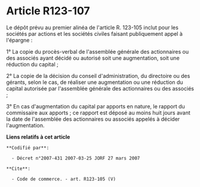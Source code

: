 # Article R123-107

Le dépôt prévu au premier alinéa de l'article R. 123-105 inclut pour les sociétés par actions et les sociétés civiles faisant
publiquement appel à l'épargne :

1° La copie du procès-verbal de l'assemblée générale des actionnaires ou des associés ayant décidé ou autorisé soit une
augmentation, soit une réduction du capital ;

2° La copie de la décision du conseil d'administration, du directoire ou des gérants, selon le cas, de réaliser une
augmentation ou une réduction du capital autorisée par l'assemblée générale des actionnaires ou des associés ;

3° En cas d'augmentation du capital par apports en nature, le rapport du commissaire aux apports ; ce rapport est déposé au
moins huit jours avant la date de l'assemblée des actionnaires ou associés appelés à décider l'augmentation.

**Liens relatifs à cet article**

	**Codifié par**:

	  - Décret n°2007-431 2007-03-25 JORF 27 mars 2007

	**Cite**:

	  - Code de commerce. - art. R123-105 (V)
